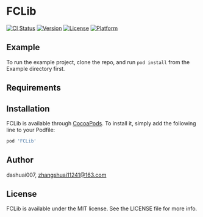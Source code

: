 # FCLib

[![CI Status](https://img.shields.io/travis/dashuai007/FCLib.svg?style=flat)](https://travis-ci.org/dashuai007/FCLib)
[![Version](https://img.shields.io/cocoapods/v/FCLib.svg?style=flat)](https://cocoapods.org/pods/FCLib)
[![License](https://img.shields.io/cocoapods/l/FCLib.svg?style=flat)](https://cocoapods.org/pods/FCLib)
[![Platform](https://img.shields.io/cocoapods/p/FCLib.svg?style=flat)](https://cocoapods.org/pods/FCLib)

## Example

To run the example project, clone the repo, and run `pod install` from the Example directory first.

## Requirements

## Installation

FCLib is available through [CocoaPods](https://cocoapods.org). To install
it, simply add the following line to your Podfile:

```ruby
pod 'FCLib'
```

## Author

dashuai007, zhangshuai11241@163.com

## License

FCLib is available under the MIT license. See the LICENSE file for more info.
